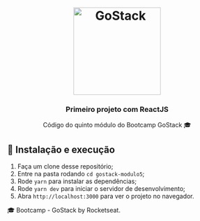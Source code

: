 <h1 align="center">
    <img alt="GoStack" src="https://rocketseat-cdn.s3-sa-east-1.amazonaws.com/bootcamp-header.png" width="200px" />
</h1>

<h3 align="center">
  Primeiro projeto com ReactJS
</h3>

<p align="center">Código do quinto módulo do Bootcamp GoStack 🎓</p>

## 🚀 Instalação e execução

1. Faça um clone desse repositório;
2. Entre na pasta rodando `cd gostack-modulo5`;
3. Rode `yarn` para instalar as dependências;
4. Rode `yarn dev` para iniciar o servidor de desenvolvimento;
5. Abra `http://localhost:3000` para ver o projeto no navegador.

🎓 Bootcamp - GoStack by Rocketseat.
